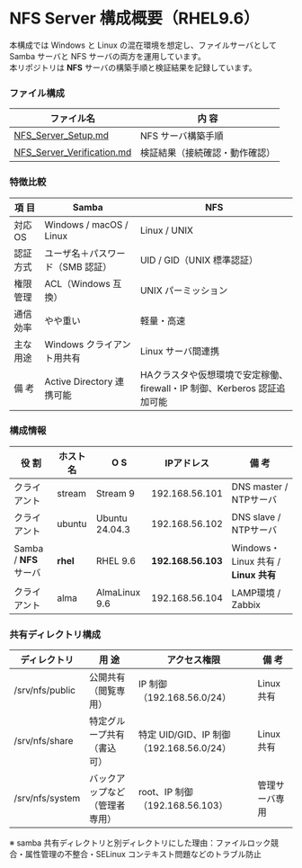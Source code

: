 # NFS Server 構成概要（RHEL9.6） 
本構成では Windows と Linux の混在環境を想定し、ファイルサーバとして Samba サーバと NFS サーバの両方を運用しています。  
本リポジトリは **NFS** サーバの構築手順と検証結果を記録しています。  

### ファイル構成  
| ファイル名 | 内 容 |
|-------------|------|
| [NFS_Server_Setup.md](./NFS_Server_Setup.md) | NFS サーバ構築手順 |
| [NFS_Server_Verification.md](./NFS_Server_Verification.md) | 検証結果（接続確認・動作確認）|

### 特徴比較
| 項 目 | Samba | NFS |
|------|--------|-----|
| 対応OS | Windows / macOS / Linux | Linux / UNIX |
| 認証方式 | ユーザ名＋パスワード（SMB 認証） | UID / GID（UNIX 標準認証）|
| 権限管理 | ACL（Windows 互換） | UNIX パーミッション |
| 通信効率 | やや重い | 軽量・高速 |
| 主な用途 | Windows クライアント用共有 | Linux サーバ間連携 |
| 備 考 | Active Directory 連携可能 | HAクラスタや仮想環境で安定稼働、firewall・IP 制御、Kerberos 認証追加可能 |

### 構成情報  
| 役 割 | ホスト名 | O S | IPアドレス | 備 考 |
|------|---------|----|-------------|------|
| クライアント | stream | Stream 9 | 192.168.56.101 | DNS master / NTPサーバ |
| クライアント | ubuntu | Ubuntu 24.04.3 | 192.168.56.102 | DNS slave / NTPサーバ |
| Samba / **NFS** サーバ | **rhel** | RHEL 9.6 | **192.168.56.103** | Windows・Linux 共有 / **Linux 共有** |
| クライアント | alma | AlmaLinux 9.6 | 192.168.56.104 | LAMP環境 / Zabbix |

### 共有ディレクトリ構成  
| ディレクトリ | 用 途 | アクセス権限 | 備 考 |
|---------------|------|----------------|-------|
| /srv/nfs/public | 公開共有（閲覧専用）| IP 制御（192.168.56.0/24）| Linux 共有 |
| /srv/nfs/share | 特定グループ共有（書込可）| 特定 UID/GID、IP 制御（192.168.56.0/24）| Linux 共有 |
| /srv/nfs/system | バックアップなど（管理者専用） | root、IP 制御（192.168.56.103）| 管理サーバ専用 |

※ samba 共有ディレクトリと別ディレクトリにした理由：ファイルロック競合・属性管理の不整合・SELinux コンテキスト問題などのトラブル防止
